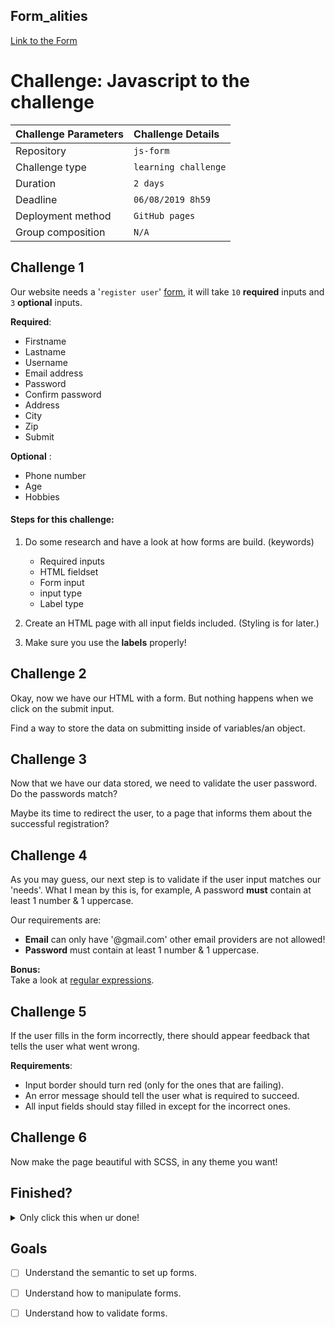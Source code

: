 ## Form_alities  
  
[Link to the Form](https://benduwe.github.io/learning-JavaScript/8.js-form/)  

# Challenge: Javascript to the challenge
|Challenge Parameters  |Challenge Details              |
|:---------------------|:------------------------------|
|Repository            |`js-form`                |
|Challenge type        |`learning challenge`           |
|Duration              |`2 days`                       |
|Deadline              |`06/08/2019 8h59`              |
|Deployment method     |`GitHub pages`                 |
|Group composition     |`N/A`                          |


## Challenge 1

Our website needs a '`register user`' [form](https://www.w3schools.com/html/html_forms.asp), it will take `10` **required** inputs and `3` **optional** inputs.

**Required**:  
* Firstname
* Lastname
* Username
* Email address
* Password
* Confirm password
* Address
* City
* Zip
* Submit

**Optional** :

* Phone number
* Age
* Hobbies


#### Steps for this challenge:  
1. Do some research and have a look at how forms are build. (keywords)  
    * Required inputs
    * HTML fieldset
    * Form input
    * input type
    * Label type

1. Create an HTML page with all input fields included. (Styling is for later.)
1. Make sure you use the **labels** properly!


## Challenge 2
Okay, now we have our HTML with a form. But nothing happens when we click on the submit input.

Find a way to store the data on submitting inside of variables/an object.

## Challenge 3
Now that we have our data stored, we need to validate the user password. Do the passwords match?

Maybe its time to redirect the user, to a page that informs them about the successful registration?

## Challenge 4

As you may guess, our next step is to validate if the user input matches our 'needs'. What I mean by this is, for example, A password **must** contain at least 1 number & 1 uppercase.

Our requirements are:
* **Email** can only have '@gmail.com' other email providers are not allowed!
* **Password** must contain at least 1 number & 1 uppercase.

**Bonus:**  
Take a look at [regular expressions](https://www.w3schools.com/js/js_regexp.asp).

## Challenge 5

If the user fills in the form incorrectly, there should appear feedback that tells the user what went wrong.

**Requirements**: 
* Input border should turn red (only for the ones that are failing).
* An error message should tell the user what is required to succeed.
* All input fields should stay filled in except for the incorrect ones.

## Challenge 6

Now make the page beautiful with SCSS, in any theme you want!

## Finished?

<details><summary>Only click this when ur done!</summary>

`WELL DONE!`

![](https://media.giphy.com/media/KsPC9t0ToZhqU/giphy.gif)  

</details>





## Goals

- [ ] Understand the semantic to set up forms.
- [ ] Understand how to manipulate forms.
- [ ] Understand how to validate forms.

